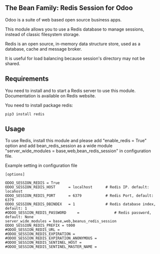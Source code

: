 The Bean Family: Redis Session for Odoo
----

Odoo is a suite of web based open source business apps.

This module allows you to use a Redis database to manage sessions, instead of classic filesystem storage.

Redis is an open source, in-memory data structure store, used as a database, cache and message broker.

It is useful for load balancing because session's directory may not be shared.



Requirements
-------------------------

You need to install and to start a Redis server to use this module. Documentation is available on Redis website.

You need to install package redis:
````
pip3 install redis
````
    

Usage
-------------------------
To use Redis, install this module and please add "enable_redis = True" option and add bean_redis_session as a wide module "server_wide_modules = base,web,bean_redis_session" in configuration file.

Example setting in configuration file

````
[options]

ODOO_SESSION_REDIS = True
ODOO_SESSION_REDIS_HOST      = localhost      # Redis IP. default: locahost
ODOO_SESSION_REDIS_PORT      = 6379           # Redis Port, default: 6379
ODOO_SESSION_REDIS_DBINDEX   = 1              # Redis database index, default: 1
#ODOO_SESSION_REDIS_PASSWORD     =                # Redis password, default: None
server_wide_modules = base,web,beanus_redis_session
ODOO_SESSION_REDIS_PREFIX = t000
#ODOO_SESSION_REDIS_URL =
#ODOO_SESSION_REDIS_EXPIRATION =
#ODOO_SESSION_REDIS_EXPIRATION_ANONYMOUS =
#ODOO_SESSION_REDIS_SENTINEL_HOST = 
#ODOO_SESSION_REDIS_SENTINEL_MASTER_NAME =
````

